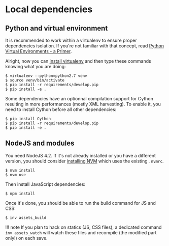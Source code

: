# Local dependencies

## Python and virtual environment

It is recommended to work within a virtualenv to ensure proper dependencies isolation.
If you're not familiar with that concept, read [Python Virtual Environments - a Primer][].

Alright, now you can [install virtualenv][install-virtualenv] and then type these commands knowing what you are doing:

```shell
$ virtualenv --python=python2.7 venv
$ source venv/bin/activate
$ pip install -r requirements/develop.pip
$ pip install -e .
```

Some dependencies have an optionnal compilation support for Cython
resulting in more performances (mostly XML harvesting).
To enable it, you need to install Cython before all other dependencies:

```shell
$ pip install Cython
$ pip install -r requirements/develop.pip
$ pip install -e .
```

## NodeJS and modules

You need NodeJS 4.2. If it's not already installed or you have a different version,
you should consider [installing NVM][nvm-install] which uses the existing `.nvmrc`.

```shell
$ nvm install
$ nvm use
```

Then install JavaScript dependencies:

```shell
$ npm install
```

Once it's done, you should be able to run the build command for JS and CSS:

```shell
$ inv assets_build
```

!!! note
    If you plan to hack on statics (JS, CSS files), a dedicated command `inv assets_watch` will watch these files and recompile (the modified part only!) on each save.

[install-virtualenv]: https://virtualenv.pypa.io/en/latest/installation.html
[nvm-install]: https://github.com/creationix/nvm#installation
[Python Virtual Environments - a Primer]: https://realpython.com/blog/python/python-virtual-environments-a-primer/
